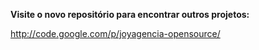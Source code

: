 <b>Visite o novo repositório para encontrar outros projetos:</b>

http://code.google.com/p/joyagencia-opensource/
